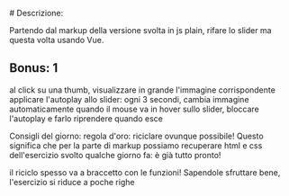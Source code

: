 # Descrizione:

Partendo dal markup della versione svolta in js plain, rifare lo slider ma questa volta usando Vue.

## Bonus: 1
 al click su una thumb, visualizzare in grande l'immagine corrispondente
 applicare l'autoplay allo slider: ogni 3 secondi, cambia immagine automaticamente
 quando il mouse va in hover sullo slider, bloccare l'autoplay e farlo riprendere quando esce

Consigli del giorno:
regola d'oro: riciclare ovunque possibile! Questo significa che per la parte di markup possiamo recuperare html e css dell'esercizio svolto qualche giorno fa: è già tutto pronto!

il riciclo spesso va a braccetto con le funzioni! Sapendole sfruttare bene, l'esercizio si riduce a poche righe 